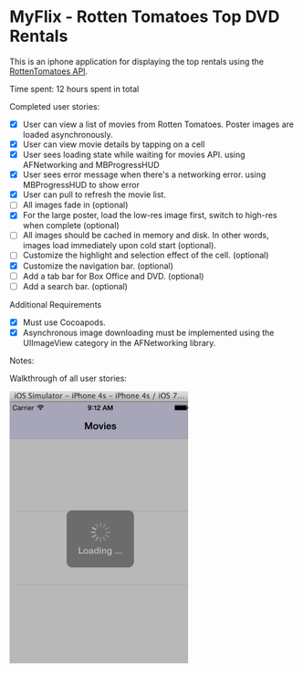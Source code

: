 # MyFlix - Rotten Tomatoes Top DVD Rentals

This is an iphone application for displaying the top rentals using the [RottenTomatoes API](http://www.rottentomatoes.com/). 

Time spent: 12 hours spent in total

Completed user stories:

 * [x] User can view a list of movies from Rotten Tomatoes. Poster images are loaded asynchronously.
 * [x] User can view movie details by tapping on a cell
 * [x] User sees loading state while waiting for movies API. using AFNetworking and MBProgressHUD 
 * [x] User sees error message when there's a networking error. using MBProgressHUD to show error
 * [x] User can pull to refresh the movie list.
 * [ ] All images fade in (optional)
 * [x] For the large poster, load the low-res image first, switch to high-res when complete (optional)
 * [ ] All images should be cached in memory and disk. In other words, images load immediately upon cold start (optional).
 * [ ] Customize the highlight and selection effect of the cell. (optional)
 * [x] Customize the navigation bar. (optional)
 * [ ] Add a tab bar for Box Office and DVD. (optional)
 * [ ] Add a search bar. (optional)
 
Additional Requirements

 * [x] Must use Cocoapods.
 * [x] Asynchronous image downloading must be implemented using the UIImageView category in the AFNetworking library.
 
Notes: 



Walkthrough of all user stories:

![Video Walkthrough](anim_rotten_tomatoes.gif)
